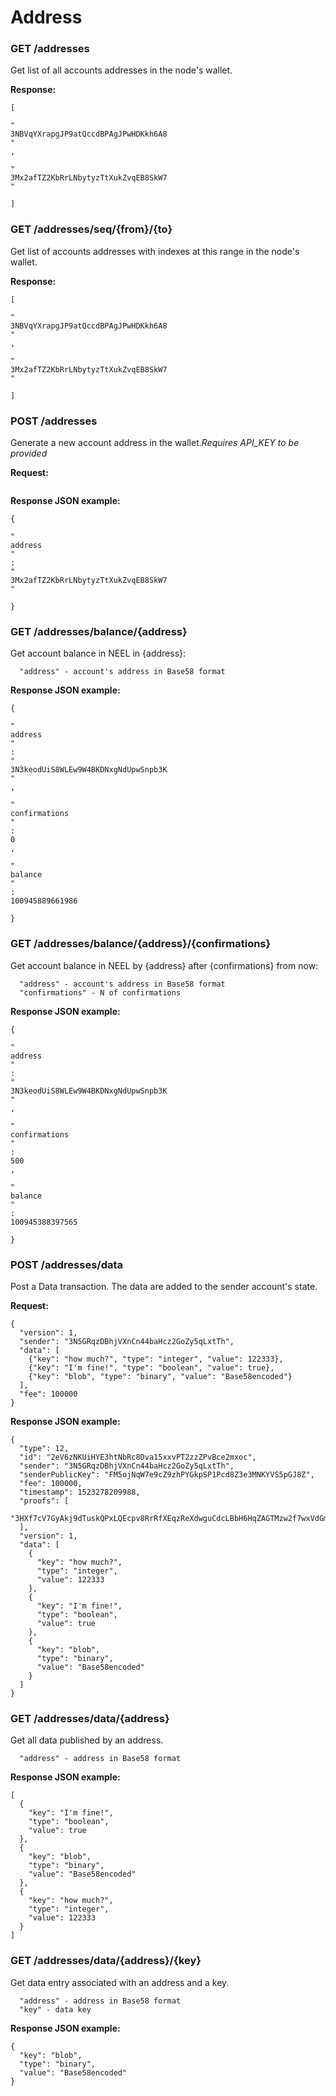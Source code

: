 # Address

### GET /addresses

Get list of all accounts addresses in the node's wallet.

**Response:**

```
[
  
"
3NBVqYXrapgJP9atQccdBPAgJPwHDKkh6A8
"
,
  
"
3Mx2afTZ2KbRrLNbytyzTtXukZvqEB8SkW7
"

]
```

### GET /addresses/seq/{from}/{to}

Get list of accounts addresses with indexes at this range in the node's wallet.

**Response:**

```
[
  
"
3NBVqYXrapgJP9atQccdBPAgJPwHDKkh6A8
"
,
  
"
3Mx2afTZ2KbRrLNbytyzTtXukZvqEB8SkW7
"

]
```

### POST /addresses

Generate a new account address in the wallet._Requires API\_KEY to be provided_

**Request:**

```

```

**Response JSON example:**

```
{
  
"
address
"
: 
"
3Mx2afTZ2KbRrLNbytyzTtXukZvqEB8SkW7
"

}
```

### GET /addresses/balance/{address}

Get account balance in NEEL in {address}:

```
  "address" - account's address in Base58 format

```

**Response JSON example:**

```
{
  
"
address
"
: 
"
3N3keodUiS8WLEw9W4BKDNxgNdUpwSnpb3K
"
,
  
"
confirmations
"
: 
0
,
  
"
balance
"
: 
100945889661986

}
```

### GET /addresses/balance/{address}/{confirmations}

Get account balance in NEEL by {address} after {confirmations} from now:

```
  "address" - account's address in Base58 format
  "confirmations" - N of confirmations

```

**Response JSON example:**

```
{
  
"
address
"
: 
"
3N3keodUiS8WLEw9W4BKDNxgNdUpwSnpb3K
"
,
  
"
confirmations
"
: 
500
,
  
"
balance
"
: 
100945388397565

}
```

### POST /addresses/data

Post a Data transaction. The data are added to the sender account's state.

**Request:**
```
{
  "version": 1,
  "sender": "3N5GRqzDBhjVXnCn44baHcz2GoZy5qLxtTh",
  "data": [
    {"key": "how much?", "type": "integer", "value": 122333},
    {"key": "I'm fine!", "type": "boolean", "value": true},
    {"key": "blob", "type": "binary", "value": "Base58encoded"}
  ],
  "fee": 100000
}
```

**Response JSON example:**
```
{
  "type": 12,
  "id": "2eV6zNKUiHYE3htNbRc8Dva15xxvPT2zzZPvBce2mxoc",
  "sender": "3N5GRqzDBhjVXnCn44baHcz2GoZy5qLxtTh",
  "senderPublicKey": "FM5ojNqW7e9cZ9zhPYGkpSP1Pcd8Z3e3MNKYVS5pGJ8Z",
  "fee": 100000,
  "timestamp": 1523278209988,
  "proofs": [
    "3HXf7cV7GyAkj9dTuskQPxLQEcpv8RrRfXEqzReXdwguCdcLBbH6HqZAGTMzw2f7wxVdGm9rrNdqd5AjsffWqLQJ"
  ],
  "version": 1,
  "data": [
    {
      "key": "how much?",
      "type": "integer",
      "value": 122333
    },
    {
      "key": "I'm fine!",
      "type": "boolean",
      "value": true
    },
    {
      "key": "blob",
      "type": "binary",
      "value": "Base58encoded"
    }
  ]
}
```

### GET /addresses/data/{address}

Get all data published by an address.

```
  "address" - address in Base58 format
```

**Response JSON example:**

```
[
  {
    "key": "I'm fine!",
    "type": "boolean",
    "value": true
  },
  {
    "key": "blob",
    "type": "binary",
    "value": "Base58encoded"
  },
  {
    "key": "how much?",
    "type": "integer",
    "value": 122333
  }
]
```

### GET /addresses/data/{address}/{key}

Get data entry associated with an address and a key.

```
  "address" - address in Base58 format
  "key" - data key
```

**Response JSON example:**

```
{
  "key": "blob",
  "type": "binary",
  "value": "Base58encoded"
}
```
